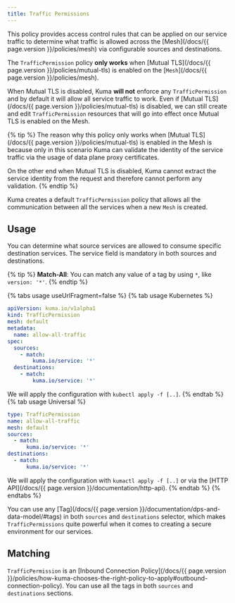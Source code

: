 ```yaml
---
title: Traffic Permissions
---
```


This policy provides access control rules that can be applied on our service traffic to determine what traffic is allowed across the [Mesh](/docs/{{ page.version }}/policies/mesh) via configurable sources and destinations.

The `TrafficPermission` policy **only works** when [Mutual TLS](/docs/{{ page.version }}/policies/mutual-tls) is enabled on the [`Mesh`](/docs/{{ page.version }}/policies/mesh). 

When Mutual TLS is disabled, Kuma **will not** enforce any `TrafficPermission` and by default it will allow all service traffic to work. Even if [Mutual TLS](/docs/{{ page.version }}/policies/mutual-tls) is disabled, we can still create and edit `TrafficPermission` resources that will go into effect once Mutual TLS is enabled on the Mesh.

{% tip %}
The reason why this policy only works when [Mutual TLS](/docs/{{ page.version }}/policies/mutual-tls) is enabled in the Mesh is because only in this scenario Kuma can validate the identity of the service traffic via the usage of data plane proxy certificates. 

On the other end when Mutual TLS is disabled, Kuma cannot extract the service identity from the request and therefore cannot perform any validation.
{% endtip %}

Kuma creates a default `TrafficPermission` policy that allows all the communication between all the services when a new `Mesh` is created.

## Usage

You can determine what source services are allowed to consume specific destination services. The service field is mandatory in both sources and destinations.

{% tip %}
**Match-All**: You can match any value of a tag by using `*`, like `version: '*'`.
{% endtip %}

{% tabs usage useUrlFragment=false %}
{% tab usage Kubernetes %}
```yaml
apiVersion: kuma.io/v1alpha1
kind: TrafficPermission
mesh: default
metadata:
  name: allow-all-traffic
spec:
  sources:
    - match:
        kuma.io/service: '*'
  destinations:
    - match:
        kuma.io/service: '*'
```
We will apply the configuration with `kubectl apply -f [..]`.
{% endtab %}
{% tab usage Universal %}
```yaml
type: TrafficPermission
name: allow-all-traffic
mesh: default
sources:
  - match:
      kuma.io/service: '*'
destinations:
  - match:
      kuma.io/service: '*'
```
We will apply the configuration with `kumactl apply -f [..]` or via the [HTTP API](/docs/{{ page.version }}/documentation/http-api).
{% endtab %}
{% endtabs %}

You can use any [Tag](/docs/{{ page.version }}/documentation/dps-and-data-model/#tags) in both `sources` and `destinations` selector, which makes `TrafficPermissions` quite powerful when it comes to creating a secure environment for our services.

## Matching

`TrafficPermission` is an [Inbound Connection Policy](/docs/{{ page.version }}/policies/how-kuma-chooses-the-right-policy-to-apply#outbound-connection-policy).
You can use all the tags in both `sources` and `destinations` sections.
